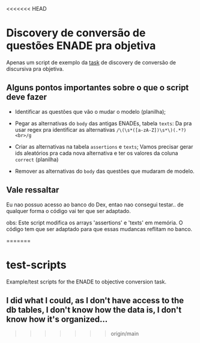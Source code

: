 <<<<<<< HEAD
# Discovery de conversão de questões ENADE pra objetiva
Apenas um script de exemplo da [task](https://app.shortcut.com/teamassessments/story/100405/importa%C3%A7%C3%A3o-dos-enunciados-das-quest%C3%B5es-dissertativas-para-m%C3%BAltipla-escolha) de discovery de conversão de discursiva pra objetiva. 

## Alguns pontos importantes sobre o que o script deve fazer
- Identificar as questões que vão o mudar o modelo (planilha);

- Pegar as alternativas do `body` das antigas ENADEs, tabela `texts`:
Da pra usar regex pra identificar as alternativas `/\(\s*([a-zA-Z])\s*\)(.*?)<br>/g`

- Criar as alternativas na tabela `assertions` e `texts`;
Vamos precisar gerar ids aleatórios pra cada nova alternativa e ter os valores da coluna `correct`  (planilha)
- Remover as alternativas do `body` das questões que mudaram de modelo.

## Vale ressaltar
Eu nao possuo acesso ao banco do Dex, entao nao consegui testar.. de qualquer forma o código vai ter que ser adaptado.

obs: Este script modifica os arrays 'assertions' e 'texts' em memória.
O código tem que ser adaptado para que essas mudancas reflitam no banco.

=======
# test-scripts
Example/test scripts for the ENADE to objective conversion task.
## I did what I could, as I don't have access to the db tables, I don't know how the data is, I don't know how it's organized...
>>>>>>> origin/main
